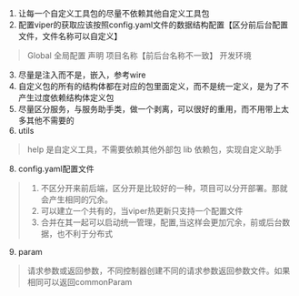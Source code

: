 1. 让每一个自定义工具包的尽量不依赖其他自定义工具包
2. 配置viper的获取应该按照config.yaml文件的数据结构配置【区分前后台配置文件，文件名称可以自定义】
> Global 全局配置 声明 项目名称【前后台名称不一致】 开发环境
3. 尽量是注入而不是，嵌入，参考wire
4. 自定义包的所有的结构体都在对应的包里面定义，而不是统一定义，是为了不产生过度依赖结构体定义包
5. 尽量区分服务，与服务助手类，做一个剥离，可以很好的重用，而不用带上太多其他不需要的
6. utils
>  help 是自定义工具，不需要依赖其他外部包
>  lib 依赖包，实现自定义助手
8. config.yaml配置文件
> 1. 不区分开来前后端，区分开是比较好的一种，项目可以分开部署。那就会产生相同的冗余。
> 2. 可以建立一个共有的，当viper热更新只支持一个配置文件
> 3. 合并在其一起可以启动统一管理，配置,当这样会更加冗余，前或后台数据，也不利于分布式
9. param
> 请求参数或返回参数，不同控制器创建不同的请求参数返回参数文件。如果相同可以返回commonParam
